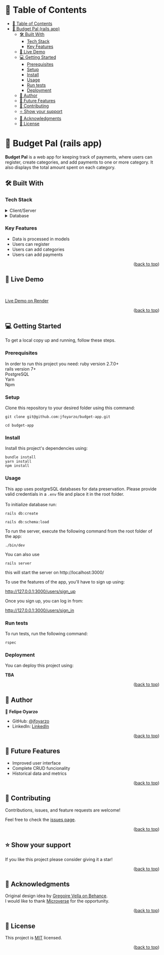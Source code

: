 <a name="readme-top"></a>

# 📗 Table of Contents

- [📗 Table of Contents](#-table-of-contents)
- [📖 Budget Pal (rails app) ](#-budget-pal-rails-app-)
  - [🛠 Built With ](#-built-with-)
    - [Tech Stack ](#tech-stack-)
    - [Key Features ](#key-features-)
  - [🚀 Live Demo ](#-live-demo-)
  - [💻 Getting Started ](#-getting-started-)
    - [Prerequisites](#prerequisites)
    - [Setup](#setup)
    - [Install](#install)
    - [Usage](#usage)
    - [Run tests](#run-tests)
    - [Deployment](#deployment)
  - [👥 Author ](#-author-)
  - [🔭 Future Features ](#-future-features-)
  - [🤝 Contributing ](#-contributing-)
  - [⭐️ Show your support ](#️-show-your-support-)
  - [🙏 Acknowledgments ](#-acknowledgments-)
  - [📝 License ](#-license-)


# 📖 Budget Pal (rails app) <a name="about-project"></a>

**Budget Pal** is a web app for keeping track of payments, where users can register, create categories, and add payments to one or more category. It also displays the total amount spent on each category.


## 🛠 Built With <a name="built-with"></a>

### Tech Stack <a name="tech-stack"></a>


<details>
  <summary>Client/Server</summary>
  <ul>
    <li><a href="https://guides.rubyonrails.org/index.html">Ruby on Rails</a></li>
  </ul>
</details>

<details>
<summary>Database</summary>
  <ul>
    <li><a href="https://www.postgresql.org/">PostgreSQL</a></li>
  </ul>
</details>


### Key Features <a name="key-features"></a>

- Data is processed in models
- Users can register
- Users can add categories
- Users can add payments

<p align="right">(<a href="#readme-top">back to top</a>)</p>


## 🚀 Live Demo <a name="live-demo"></a>
<br>

[Live Demo on Render](https://budget-pal.onrender.com/)

<p align="right">(<a href="#readme-top">back to top</a>)</p>

## 💻 Getting Started <a name="getting-started"></a>

To get a local copy up and running, follow these steps.

### Prerequisites

In order to run this project you need:
ruby version 2.7.0+<br>
rails version 7+<br>
PostgreSQL<br>
Yarn<br>
Npm<br>

### Setup

Clone this repository to your desired folder using this command:

```
git clone git@github.com:jfoyarzo/budget-app.git
```

```
cd budget-app
```


### Install

Install this project's dependencies using:

  ```
  bundle install
  yarn install
  npm install
  ```


### Usage

This app uses postgreSQL databases for data preservation. Please provide valid credentials in a `.env` file and place it in the root folder.<br><br>
To initialize database run:<br>
```
rails db:create
```
```
rails db:schema:load
```

To run the server, execute the following command from the root folder of the app:
```
./bin/dev
```
You can also use
```
rails server
```
this will start the server on http://localhost:3000/

To use the features of the app, you'll have to sign up using:

http://127.0.0.1:3000/users/sign_up

Once you sign up, you can log in from:

http://127.0.0.1:3000/users/sign_in



### Run tests

To run tests, run the following command:

```
rspec
```


### Deployment

You can deploy this project using:

**TBA**


<p align="right">(<a href="#readme-top">back to top</a>)</p>


## 👥 Author <a name="authors"></a>

👤 **Felipe Oyarzo**

- GitHub: [@jfoyarzo](https://github.com/jfoyarzo)
- LinkedIn: [LinkedIn](https://www.linkedin.com/in/jorge-felipe-oyarzo-contreras)

<p align="right">(<a href="#readme-top">back to top</a>)</p>

## 🔭 Future Features <a name="future-features"></a>

- Improved user interface
- Complete CRUD funcionality
- Historical data and metrics

<p align="right">(<a href="#readme-top">back to top</a>)</p>


## 🤝 Contributing <a name="contributing"></a>

Contributions, issues, and feature requests are welcome!

Feel free to check the [issues page]([../../issues/](https://github.com/jfoyarzo/budget-app/issues)).

<p align="right">(<a href="#readme-top">back to top</a>)</p>

## ⭐️ Show your support <a name="support"></a>


If you like this project please consider giving it a star!

<p align="right">(<a href="#readme-top">back to top</a>)</p>

## 🙏 Acknowledgments <a name="acknowledgements"></a>

Original design idea by [Gregoire Vella on Behance](https://www.behance.net/gregoirevella).<br>
I would like to thank [Microverse](https://www.microverse.org/) for the opportunity.

<p align="right">(<a href="#readme-top">back to top</a>)</p>

## 📝 License <a name="license"></a>

This project is [MIT](./LICENSE) licensed.

<p align="right">(<a href="#readme-top">back to top</a>)</p>